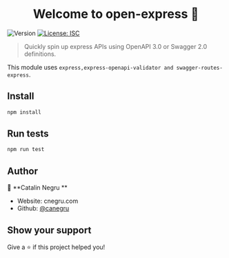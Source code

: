 <h1 align="center">Welcome to open-express 👋</h1>
<p>
  <img alt="Version" src="https://img.shields.io/badge/version-0.1-blue.svg?cacheSeconds=2592000" />
  <a href="#" target="_blank">
    <img alt="License: ISC" src="https://img.shields.io/badge/License-ISC-yellow.svg" />
  </a>
</p>

> Quickly spin up express APIs using OpenAPI 3.0 or Swagger 2.0 definitions.

This module uses `express,express-openapi-validator and swagger-routes-express`.

## Install

```sh
npm install
```

## Run tests

```sh
npm run test
```

## Author

👤 **Catalin  Negru  **

* Website: cnegru.com
* Github: [@canegru  ](https://github.com/canegru  )

## Show your support

Give a ⭐️ if this project helped you!
